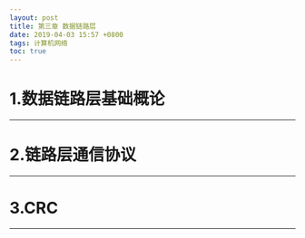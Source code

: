 ```yaml
---
layout: post
title: 第三章 数据链路层
date: 2019-04-03 15:57 +0800
tags: 计算机网络
toc: true
---
```

# 1.数据链路层基础概论
***


# 2.链路层通信协议
***

# 3.CRC
***

